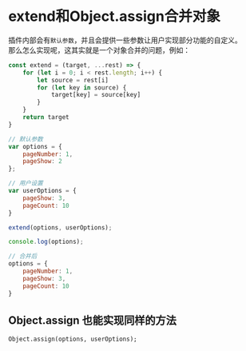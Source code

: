 # extend和Object.assign合并对象    

插件内部会有`默认参数`，并且会提供一些参数让用户实现部分功能的自定义。    
那么怎么实现呢，这其实就是一个对象合并的问题，例如：  

```javascript
const extend = (target, ...rest) => {
    for (let i = 0; i < rest.length; i++) {
        let source = rest[i]
        for (let key in source) {
            target[key] = source[key]
        }
    }
    return target
}

// 默认参数
var options = {
    pageNumber: 1,
    pageShow: 2
};

// 用户设置
var userOptions = {
    pageShow: 3,
    pageCount: 10
}

extend(options, userOptions);

console.log(options);

// 合并后
options = {
    pageNumber: 1,
    pageShow: 3,
    pageCount: 10
}

```    

##  Object.assign 也能实现同样的方法   
`Object.assign(options, userOptions);`
